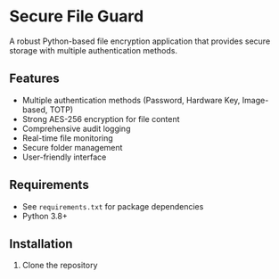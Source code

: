 # Secure File Guard

A robust Python-based file encryption application that provides secure storage with multiple authentication methods.

## Features

- Multiple authentication methods (Password, Hardware Key, Image-based, TOTP)
- Strong AES-256 encryption for file content
- Comprehensive audit logging
- Real-time file monitoring
- Secure folder management
- User-friendly interface

## Requirements

- See `requirements.txt` for package dependencies
- Python 3.8+

## Installation

1. Clone the repository 